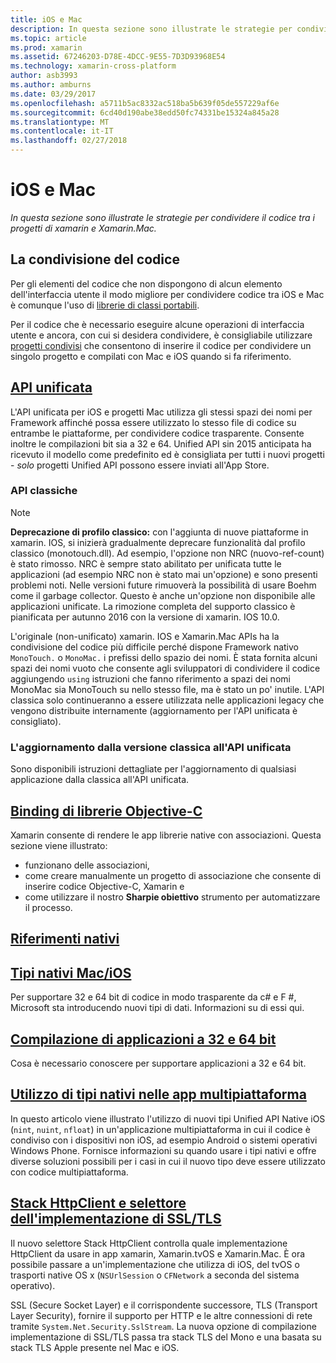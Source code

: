 ```yaml
---
title: iOS e Mac
description: In questa sezione sono illustrate le strategie per condividere il codice tra i progetti di xamarin e Xamarin.Mac.
ms.topic: article
ms.prod: xamarin
ms.assetid: 67246203-D78E-4DCC-9E55-7D3D93968E54
ms.technology: xamarin-cross-platform
author: asb3993
ms.author: amburns
ms.date: 03/29/2017
ms.openlocfilehash: a5711b5ac8332ac518ba5b639f05de557229af6e
ms.sourcegitcommit: 6cd40d190abe38edd50fc74331be15324a845a28
ms.translationtype: MT
ms.contentlocale: it-IT
ms.lasthandoff: 02/27/2018
---
```

# <a name="ios-and-mac"></a>iOS e Mac

_In questa sezione sono illustrate le strategie per condividere il codice tra i progetti di xamarin e Xamarin.Mac._

## <a name="code-sharing"></a>La condivisione del codice

Per gli elementi del codice che non dispongono di alcun elemento dell'interfaccia utente il modo migliore per condividere codice tra iOS e Mac è comunque l'uso di [librerie di classi portabili](~/cross-platform/app-fundamentals/pcl.md).

Per il codice che è necessario eseguire alcune operazioni di interfaccia utente e ancora, con cui si desidera condividere, è consigliabile utilizzare [progetti condivisi](~/cross-platform/app-fundamentals/shared-projects.md) che consentono di inserire il codice per condividere un singolo progetto e compilati con Mac e iOS quando si fa riferimento.

##  <a name="unified-apiunifiedindexmd"></a>[API unificata](unified/index.md)

L'API unificata per iOS e progetti Mac utilizza gli stessi spazi dei nomi per Framework affinché possa essere utilizzato lo stesso file di codice su entrambe le piattaforme, per condividere codice trasparente. Consente inoltre le compilazioni bit sia a 32 e 64. Unified API sin 2015 anticipata ha ricevuto il modello come predefinito ed è consigliata per tutti i nuovi progetti - *solo* progetti Unified API possono essere inviati all'App Store.

### <a name="classic-apis"></a>API classiche

> [!NOTE]
> **Deprecazione di profilo classico:** con l'aggiunta di nuove piattaforme in xamarin. IOS, si inizierà gradualmente deprecare funzionalità dal profilo classico (monotouch.dll). Ad esempio, l'opzione non NRC (nuovo-ref-count) è stato rimosso. NRC è sempre stato abilitato per unificata tutte le applicazioni (ad esempio NRC non è stato mai un'opzione) e sono presenti problemi noti. Nelle versioni future rimuoverà la possibilità di usare Boehm come il garbage collector. Questo è anche un'opzione non disponibile alle applicazioni unificate. La rimozione completa del supporto classico è pianificata per autunno 2016 con la versione di xamarin. IOS 10.0.

L'originale (non-unificato) xamarin. IOS e Xamarin.Mac APIs ha la condivisione del codice più difficile perché dispone Framework nativo `MonoTouch.` o `MonoMac.` i prefissi dello spazio dei nomi.  È stata fornita alcuni spazi dei nomi vuoto che consente agli sviluppatori di condividere il codice aggiungendo `using` istruzioni che fanno riferimento a spazi dei nomi MonoMac sia MonoTouch su nello stesso file, ma è stato un po' inutile. L'API classica solo continueranno a essere utilizzata nelle applicazioni legacy che vengono distribuite internamente (aggiornamento per l'API unificata è consigliato).


### <a name="updating-from-classic-to-the-unified-api"></a>L'aggiornamento dalla versione classica all'API unificata

Sono disponibili istruzioni dettagliate per l'aggiornamento di qualsiasi applicazione dalla classica all'API unificata.

## <a name="binding-objective-c-librariesbindingindexmd"></a>[Binding di librerie Objective-C](binding/index.md)

Xamarin consente di rendere le app librerie native con associazioni. Questa sezione viene illustrato:

- funzionano delle associazioni,
- come creare manualmente un progetto di associazione che consente di inserire codice Objective-C, Xamarin e
- come utilizzare il nostro **Sharpie obiettivo** strumento per automatizzare il processo.

## <a name="native-referencesnative-referencesmd"></a>[Riferimenti nativi](native-references.md)



##  <a name="macios-native-typesnativetypesmd"></a>[Tipi nativi Mac/iOS](nativetypes.md)

Per supportare 32 e 64 bit di codice in modo trasparente da c# e F #, Microsoft sta introducendo nuovi tipi di dati.   Informazioni su di essi qui.

##  <a name="building-32-and-64-bit-apps32-and-64md"></a>[Compilazione di applicazioni a 32 e 64 bit](32-and-64.md)

Cosa è necessario conoscere per supportare applicazioni a 32 e 64 bit.

## <a name="working-with-native-types-in-cross-platform-appsnative-types-cross-platformmd"></a>[Utilizzo di tipi nativi nelle app multipiattaforma](native-types-cross-platform.md)

In questo articolo viene illustrato l'utilizzo di nuovi tipi Unified API Native iOS (`nint`, `nuint`, `nfloat`) in un'applicazione multipiattaforma in cui il codice è condiviso con i dispositivi non iOS, ad esempio Android o sistemi operativi Windows Phone.
Fornisce informazioni su quando usare i tipi nativi e offre diverse soluzioni possibili per i casi in cui il nuovo tipo deve essere utilizzato con codice multipiattaforma.


## <a name="httpclient-stack-and-ssltls-implementation-selectorhttp-stackmd"></a>[Stack HttpClient e selettore dell'implementazione di SSL/TLS](http-stack.md)

Il nuovo selettore Stack HttpClient controlla quale implementazione HttpClient da usare in app xamarin, Xamarin.tvOS e Xamarin.Mac. È ora possibile passare a un'implementazione che utilizza di iOS, del tvOS o trasporti native OS x (`NSUrlSession` o `CFNetwork` a seconda del sistema operativo).

SSL (Secure Socket Layer) e il corrispondente successore, TLS (Transport Layer Security), fornire il supporto per HTTP e le altre connessioni di rete tramite `System.Net.Security.SslStream`. La nuova opzione di compilazione implementazione di SSL/TLS passa tra stack TLS del Mono e una basata su stack TLS Apple presente nel Mac e iOS.
